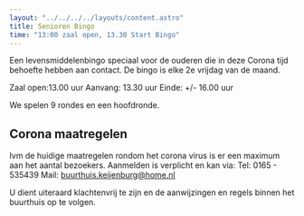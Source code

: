 ```yaml
---
layout: "../../../../layouts/content.astro"
title: Senioren Bingo
time: "13:00 zaal open, 13.30 Start Bingo"
---
```


Een levensmiddelenbingo speciaal voor de ouderen die in deze Corona tijd behoefte hebben aan contact.
De bingo is elke 2e vrijdag van de maand.

Zaal open:13.00 uur
Aanvang: 13.30 uur
Einde: +/- 16.00 uur

We spelen 9 rondes en een hoofdronde.

## Corona maatregelen

Ivm de huidige maatregelen rondom het corona virus is er een maximum aan het aantal bezoekers.
Aanmelden is verplicht en kan via:
Tel: 0165 - 535439
Mail: buurthuis.keijenburg@home.nl

U dient uiteraard klachtenvrij te zijn en de aanwijzingen en regels binnen het buurthuis op te volgen.
